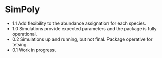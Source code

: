 # SimPoly

* 1.1 Add flexibility to the abundance assignation for each species.
* 1.0 Simulations provide expected parameters and the package is fully operational.
* 0.2 Simulations up and running, but not final. Package operative for tetsing. 
* 0.1 Work in progress.
